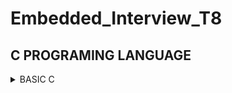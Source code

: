 # Embedded_Interview_T8
## C PROGRAMING LANGUAGE
<details>	
<summary>BASIC C </summary>
	
### Variable
- A variable in C is a memory location with some name that helps store some form of data and retrieves it when required. We can store different types of data in the variable and reuse the same variable for storing some other data any of times.
  
- C variable Syntax :

```c
      data_type variable_name = value; // defining single variable
      data_type variable_name1, variable_name2; // defining mutilple variable
``` 
  Example :

```c
	int a = 10; // Create a variable is a that have data type is int and value is 10.
	float b,c; // Create two variables are a and b that have data type is float and value is uninitialized.
```
### DataTypes in C

- The data types in C can be classified as follows:

| Types | Description |
|:------:|:--------:|
| Primitive Data Types | Primitive data types are the most basic data types that are used for representing simple values such as integers, float, characters, etc. |
| User Defined Data Types | The user-defined data types are defined by the user himself. |
| Derived Types | The data types that are derived from the primitive or built-in datatypes are referred to as Derived Data Types. |


![image](https://github.com/ManhPhung/Embedded_Interview_T8/assets/141265486/32310e46-effd-4824-b992-171777c9b5fe)



- Primitive Data Types :

| Data Type | Size (bytes) | Range | Format Specifier |
|:---------:|:------------:|:-----:|:----------------:|
| short int | 2 | -32,768 to 32,767 | %hd |
| unsigned short int | 2 | 0 to 65,535 | %hu | 
| unsigned int | 4 | 0 to 4,294,967,295 | %u |
|int | 4 | -2,147,483,648 to 2,147,483,647 | %d | 
| long int | 4 | -2,147,483,648 to 2,147,483,647 | %ld | 
| unsigned long int | 4 | 0 to 4,294,967,295 | %lu |
| long long int | 8 | -(2^63) to (2^63)-1 | %lld |
| unsigned long long int | 8 | 0 to 18,446,744,073,709,551,615 | %llu | 
| signed char | 1 | -128 to 127 | %c | 
| unsigned char | 1 | 0 to 255 | %c | 
| float | 4 | 1.2E-38 to 3.4E+38 | %f |
| double | 8 | 1.7E-308 to 1.7E+308 | %lf |
| long double | 16 | 3.4E-4932 to 1.1E+4932 | %Lf |

### Bitmask
	In computer programming, the process of modifying and utilizing binary representations of numbers or any other data is known as bitmasking
	The idea for bit masking is based on boolean logic. For those not familiar, boolean logic is the manipulation of 'true' (1) and 'false' (0) through logical operations (that take 0s and 1s as their argument). We are concerned with the following operations:

	- NOT a - the final value is the opposite of the input value (1 -> 0, 0 -> 1)
	- a AND b - if both values are 1, the final value is 1, otherwise the final value is 0
	- a OR b - if either value is 1, the final value is 1, otherwise the final value is 0
	- a XOR b - if one value is 1 and the other value is 0, the final value is 1, otherwise the final value is 0

 	Bit masks are often used when setting flags. Flags are values that can be in two states, such as 'on/off' and 'moving/stationary'.
  

- Setting bit n
	Setting bit n is as simple as ORing the value of the storage variable with the value 2^n.
	
	storage |= 1 << n;
	
	As an example, here is the setting of bit 3 where storage is a char (8 bits):
	
	01000010 OR 00001000 == 01001010
	
	The 2^n logic places the '1' value at the proper bit in the mask itself, allowing access to that same bit in the storage variable.

- Clearing bit n
	Clearing bit n is the result of ANDing the value of the storage variable with the inverse (NOT) of the value 2^n:
	
	storage &= ~(1 << n);
	
	Here's the example again:
	
	01001010 AND 11110111 == 01000010

- Flipping bit n
	Flipping bit n is the result of XORing the value of the storage variable with 2^n:
	
	storage ^= 1 << n;
	
	01000010 01001010 XOR XOR 00001000 00001000 == == 01001010 01000010

- Checking bit n
	Checking a bit is ANDing the value of 2^n with the bit storage:
	
	bit = storage & (1 << n);
	
	01000010 01001010 AND AND 00001000 00001000 == == 00000000 00001000
	
	 


